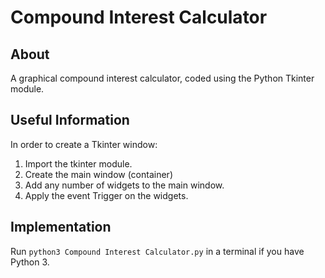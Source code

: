 # Compound Interest Calculator

## About

A graphical compound interest calculator, coded using the Python Tkinter module.

## Useful Information

In order to create a Tkinter window:

1. Import the tkinter module.
2. Create the main window (container)
3. Add any number of widgets to the main window.
4. Apply the event Trigger on the widgets.

## Implementation

Run `python3 Compound Interest Calculator.py` in a terminal if you have Python 3.
